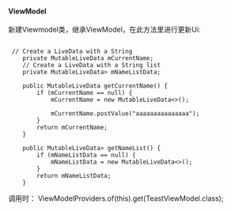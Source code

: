#### ViewModel

新建Viewmodel类，继承ViewModel，在此方法里进行更新Ui:
<pre><code>
 // Create a LiveData with a String
    private MutableLiveData<String> mCurrentName;
    // Create a LiveData with a String list
    private MutableLiveData<List<String>> mNameListData;

    public MutableLiveData<String> getCurrentName() {
        if (mCurrentName == null) {
            mCurrentName = new MutableLiveData<>();

            mCurrentName.postValue("aaaaaaaaaaaaaaa");
        }
        return mCurrentName;
    }

    public MutableLiveData<List<String>> getNameList() {
        if (mNameListData == null) {
            mNameListData = new MutableLiveData<>();
        }
        return mNameListData;
    }
</code></pre>

调用时：
ViewModelProviders.of(this).get(TeastViewModel.class);
